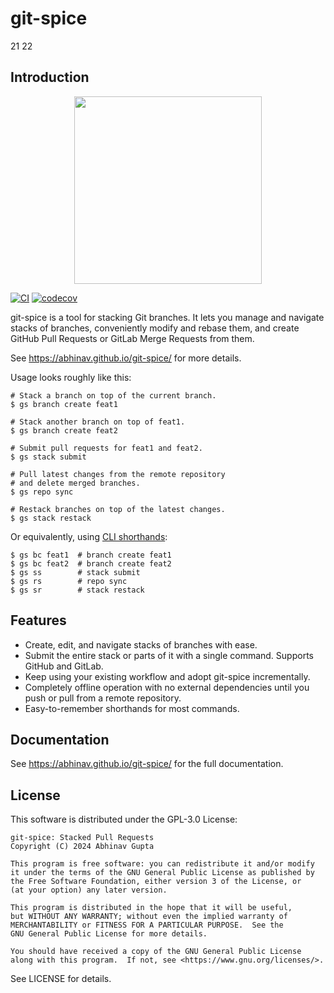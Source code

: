# git-spice
21
22
## Introduction

<div align="center">
  <img src="doc/src/img/logo.png" width="300"/>
</div>

[![CI](https://github.com/abhinav/git-spice/actions/workflows/ci.yml/badge.svg)](https://github.com/abhinav/git-spice/actions/workflows/ci.yml)
[![codecov](https://codecov.io/gh/abhinav/git-spice/graph/badge.svg?token=FE4S370I4A)](https://codecov.io/gh/abhinav/git-spice)

</div>

git-spice is a tool for stacking Git branches.
It lets you manage and navigate stacks of branches,
conveniently modify and rebase them,
and create GitHub Pull Requests or GitLab Merge Requests from them.

See <https://abhinav.github.io/git-spice/> for more details.

Usage looks roughly like this:

```shell
# Stack a branch on top of the current branch.
$ gs branch create feat1

# Stack another branch on top of feat1.
$ gs branch create feat2

# Submit pull requests for feat1 and feat2.
$ gs stack submit

# Pull latest changes from the remote repository
# and delete merged branches.
$ gs repo sync

# Restack branches on top of the latest changes.
$ gs stack restack
```

Or equivalently, using [CLI shorthands](https://abhinav.github.io/git-spice/cli/shorthand/):

```shell
$ gs bc feat1  # branch create feat1
$ gs bc feat2  # branch create feat2
$ gs ss        # stack submit
$ gs rs        # repo sync
$ gs sr        # stack restack
```

## Features

- Create, edit, and navigate stacks of branches with ease.
- Submit the entire stack or parts of it with a single command.
  Supports GitHub and GitLab.
- Keep using your existing workflow and adopt git-spice incrementally.
- Completely offline operation with no external dependencies
  until you push or pull from a remote repository.
- Easy-to-remember shorthands for most commands.

## Documentation

See <https://abhinav.github.io/git-spice/> for the full documentation.

## License

This software is distributed under the GPL-3.0 License:

```
git-spice: Stacked Pull Requests
Copyright (C) 2024 Abhinav Gupta

This program is free software: you can redistribute it and/or modify
it under the terms of the GNU General Public License as published by
the Free Software Foundation, either version 3 of the License, or
(at your option) any later version.

This program is distributed in the hope that it will be useful,
but WITHOUT ANY WARRANTY; without even the implied warranty of
MERCHANTABILITY or FITNESS FOR A PARTICULAR PURPOSE.  See the
GNU General Public License for more details.

You should have received a copy of the GNU General Public License
along with this program.  If not, see <https://www.gnu.org/licenses/>.
```

See LICENSE for details.
